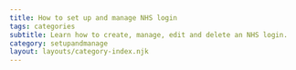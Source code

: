 ```yaml
---
title: How to set up and manage NHS login
tags: categories
subtitle: Learn how to create, manage, edit and delete an NHS login.
category: setupandmanage
layout: layouts/category-index.njk
---
```

